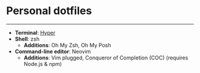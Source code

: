# Personal dotfiles

---

- **Terminal**: [Hyper](https://hyper.is/)
- **Shell**: zsh
    - **Additions**: Oh My Zsh, Oh My Posh
- **Command-line editor**: Neovim
    - **Additions**: Vim plugged, Conqueror of Completion (COC) (requires Node.js & npm)
